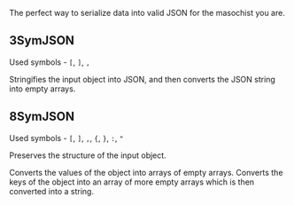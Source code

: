 The perfect way to serialize data into valid JSON for the masochist you are.

## 3SymJSON

Used symbols - `[`, `]`, `,`

Stringifies the input object into JSON, and then converts the JSON string into empty arrays.

## 8SymJSON

Used symbols - `[`, `]`, `,`, `{`, `}`, `:`, `"`

Preserves the structure of the input object.

Converts the values of the object into arrays of empty arrays.
Converts the keys of the object into an array of more empty arrays which is then converted into a string.
